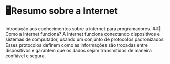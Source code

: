 # 🖥Resumo sobre a Internet
 Introdução aos conhecimentos sobre a internet para programadores.
 ##🔎 Como a Internet funciona?
 A Internet funciona conectando dispositivos e sistemas de computador, usando um conjunto de protocolos padronizados. Esses protocolos definem como as informações são trocadas entre dispositivos e garantem que os dados sejam transmitidos de maneira confiável e segura.
